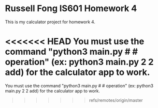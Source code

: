 # Russell Fong IS601 Homework 4

This is my calculator project for homework 4.

<<<<<<< HEAD
You must use the command "python3 main.py # # operation" (ex: python3 main.py 2 2 add) for the calculator app to work.
=======
You must use the command "python3 main.py # # operation" (ex: python3 main.py 2 2 add) for the calculator app to work.
>>>>>>> refs/remotes/origin/master
